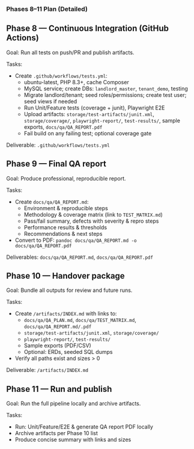 ### Phases 8–11 Plan (Detailed)

## Phase 8 — Continuous Integration (GitHub Actions)
Goal: Run all tests on push/PR and publish artifacts.

Tasks:
- Create `.github/workflows/tests.yml`:
  - ubuntu-latest, PHP 8.3+, cache Composer
  - MySQL service; create DBs: `landlord_master`, `tenant_demo`, testing
  - Migrate landlord/tenant; seed roles/permissions; create test user; seed views if needed
  - Run Unit/Feature tests (coverage + junit), Playwright E2E
  - Upload artifacts: `storage/test-artifacts/junit.xml`, `storage/coverage/`, `playwright-report/`, `test-results/`, sample exports, `docs/qa/QA_REPORT.pdf`
  - Fail build on any failing test; optional coverage gate

Deliverable: `.github/workflows/tests.yml`

## Phase 9 — Final QA report
Goal: Produce professional, reproducible report.

Tasks:
- Create `docs/qa/QA_REPORT.md`:
  - Environment & reproducible steps
  - Methodology & coverage matrix (link to `TEST_MATRIX.md`)
  - Pass/fail summary, defects with severity & repro steps
  - Performance results & thresholds
  - Recommendations & next steps
- Convert to PDF: `pandoc docs/qa/QA_REPORT.md -o docs/qa/QA_REPORT.pdf`

Deliverables: `docs/qa/QA_REPORT.md`, `docs/qa/QA_REPORT.pdf`

## Phase 10 — Handover package
Goal: Bundle all outputs for review and future runs.

Tasks:
- Create `/artifacts/INDEX.md` with links to:
  - `docs/qa/QA_PLAN.md`, `docs/qa/TEST_MATRIX.md`, `docs/qa/QA_REPORT.md/.pdf`
  - `storage/test-artifacts/junit.xml`, `storage/coverage/`
  - `playwright-report/`, `test-results/`
  - Sample exports (PDF/CSV)
  - Optional: ERDs, seeded SQL dumps
- Verify all paths exist and sizes > 0

Deliverable: `/artifacts/INDEX.md`

## Phase 11 — Run and publish
Goal: Run the full pipeline locally and archive artifacts.

Tasks:
- Run: Unit/Feature/E2E & generate QA report PDF locally
- Archive artifacts per Phase 10 list
- Produce concise summary with links and sizes

